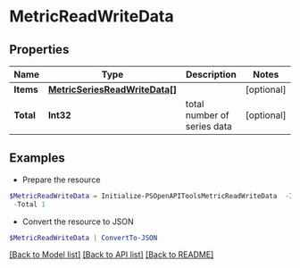 # MetricReadWriteData
## Properties

Name | Type | Description | Notes
------------ | ------------- | ------------- | -------------
**Items** | [**MetricSeriesReadWriteData[]**](MetricSeriesReadWriteData.md) |  | [optional] 
**Total** | **Int32** | total number of series data | [optional] 

## Examples

- Prepare the resource
```powershell
$MetricReadWriteData = Initialize-PSOpenAPIToolsMetricReadWriteData  -Items null `
 -Total 1
```

- Convert the resource to JSON
```powershell
$MetricReadWriteData | ConvertTo-JSON
```

[[Back to Model list]](../README.md#documentation-for-models) [[Back to API list]](../README.md#documentation-for-api-endpoints) [[Back to README]](../README.md)

